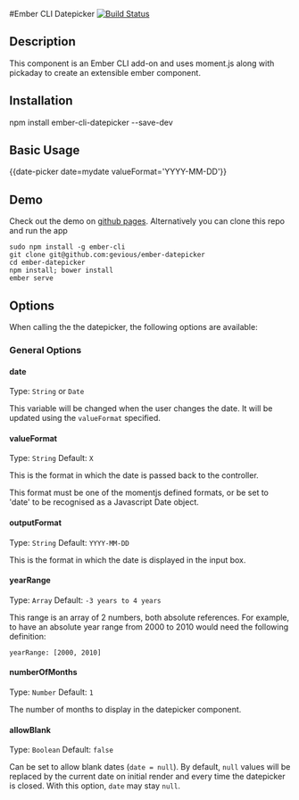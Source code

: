 #Ember CLI Datepicker [![Build Status](https://travis-ci.org/iStefo/ember-datepicker.svg)](https://travis-ci.org/iStefo/ember-datepicker)

## Description
This component is an Ember CLI add-on and uses moment.js along with pickaday
to create an extensible ember component.

## Installation
npm install ember-cli-datepicker --save-dev

## Basic Usage

  {{date-picker date=mydate valueFormat='YYYY-MM-DD'}}

## Demo
Check out the demo on [github pages](http://gevious.github.io/ember-datepicker/ "Ember-datepicker Demo").
Alternatively you can clone this repo and run the app

    sudo npm install -g ember-cli
    git clone git@github.com:gevious/ember-datepicker
    cd ember-datepicker
    npm install; bower install
    ember serve

## Options
When calling the the datepicker, the following options are available:

### General Options

#### date
Type: `String` or `Date`

This variable will be changed when the user changes the date. It will be
updated using the `valueFormat` specified.

#### valueFormat
Type: `String`
Default: `X`

This is the format in which the date is passed back to the controller.

This format must be one of the momentjs defined formats, or be set to 'date' to
be recognised as a Javascript Date object.

#### outputFormat
Type: `String`
Default: `YYYY-MM-DD`

This is the format in which the date is displayed in the input box.

#### yearRange
Type: `Array`
Default: `-3 years to 4 years`

This range is an array of 2 numbers, both absolute references.  For example, to
have an absolute year range from 2000 to 2010 would need the following
definition:

    yearRange: [2000, 2010]

#### numberOfMonths
Type: `Number`
Default: `1`

The number of months to display in the datepicker component.

#### allowBlank
Type: `Boolean`
Default: `false`

Can be set to allow blank dates (`date = null`). By default, `null` values will
be replaced by the current date on initial render and every time the datepicker
is closed. With this option, `date` may stay `null`.